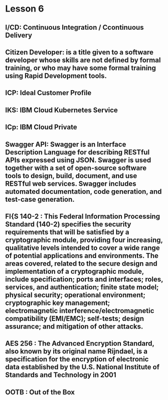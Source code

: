 # Lesson 6

## I/CD: Continuous Integration / Ccontinuous Delivery

## Citizen Developer: is a title given to a software developer whose skills are not defined by formal training, or who may have some formal training using Rapid Development tools. 

## ICP: Ideal Customer Profile

## IKS: IBM Cloud Kubernetes Service

## ICp: IBM Cloud Private 

## Swagger API: Swagger is an Interface Description Language for describing RESTful APIs expressed using JSON. Swagger is used together with a set of open-source software tools to design, build, document, and use RESTful web services. Swagger includes automated documentation, code generation, and test-case generation.

## FI{S 140-2 : This Federal Information Processing Standard (140-2) specifies the security requirements that will be satisfied by a cryptographic module, providing four increasing, qualitative levels intended to cover a wide range of potential applications and environments. The areas covered, related to the secure design and implementation of a cryptographic module, include specification; ports and interfaces; roles, services, and authentication; finite state model; physical security; operational environment; cryptographic key management; electromagnetic interference/electromagnetic compatibility (EMI/EMC); self-tests; design assurance; and mitigation of other attacks.

## AES 256 : The Advanced Encryption Standard, also known by its original name Rijndael, is a specification for the encryption of electronic data established by the U.S. National Institute of Standards and Technology in 2001

## OOTB : Out of the Box

